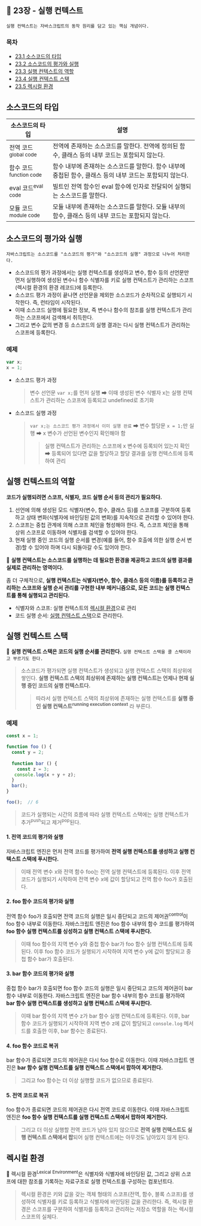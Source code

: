 ## 🔖 23장 - 실행 컨텍스트

```
실행 컨텍스트는 자바스크립트의 동작 원리를 담고 있는 핵심 개념이다.
```

### 목차
- [23.1 소스코드의 타입](#소스코드의-타입)
- [23.2 소스코드의 평가와 실행](#소스코드의-평가와-실행)
- [23.3 실행 컨텍스트의 역할](#실행-컨텍스트의-역할)
- [23.4 실행 컨텍스트 스택](#실행-컨텍스트-스택)
- [23.5 렉시컬 환경](#렉시컬-환경)

## 소스코드의 타입

| 소스코드의 타입                      | 설명                                                            |
|-------------------------------|---------------------------------------------------------------|
| 전역 코드<sup>global code</sup>   | 전역에 존재하는 소스코드를 말한다. 전역에 정의된 함수, 클래스 등의 내부 코드는 포함되지 않는다.       |
| 함수 코드<sup>function code</sup> | 함수 내부에 존재하는 소스코드를 말한다. 함수 내부에 중첩된 함수, 클래스 등의 내부 코드는 포함되지 않는다. |
 | eval 코드<sup>eval code</sup>   | 빌트인 전역 함수인 eval 함수에 인자로 전달되어 실행되는 소스코드를 말한다.                  |
| 모듈 코드<sup>module code</sup>   | 모듈 내부에 존재하는 소스코드를 말한다. 모듈 내부의 함수, 클래스 등의 내부 코드는 포함되지 않는다.     |

## 소스코드의 평가와 실행

```
자바스크립트는 소스코드를 "소스코드의 평가"와 "소스코드의 실행" 과정으로 나누어 처리한다.
```

- 소스코드의 평가 과정에서는 실행 컨텍스트를 생성하고 변수, 함수 등의 선언문만 먼저 실행하여 생성된 변수나 함수 식별자를 키로 실행 컨텍스트가 관리하는 스코프(렉시컬 환경의 환경 레코드)에 등록한다.
- 소스코드 평가 과정이 끝나면 선언문을 제외한 소스코드가 순차적으로 실행되기 시작한다. 즉, 런타임이 시작된다.
- 이때 소스코드 실행에 필요한 정보, 즉 변수나 함수의 참조를 실행 컨텍스트가 관리하는 스코프에서 검색해서 취득한다.
- 그리고 변수 값의 변경 등 소스코드의 실행 결과는 다시 실행 컨텍스트가 관리하는 스코프에 등록한다.

### 예제

```javascript
var x;
x = 1;
```

- 소스코드 평가 과정
  > 변수 선언문 `var x;`를 먼저 실행 ➡
  > 이때 생성된 변수 식별자 x는 실행 컨텍스트가 관리하는 스코프에 등록되고 undefined로 초기화
- 소스코드 실행 과정
  > `var x;는 소스코드 평가 과정에서 이미 실행 완료` ➡ 변수 할당문 `x = 1;`만 실행 ➡ x 변수가 선언된 변수인지 확인해야 함
  >>  실행 컨텍스트가 관리하는 스코프에 x 변수에 등록되어 있는지 확인 ➡ 등록되어 있다면 값을 할당하고 할당 결과를 실행 컨텍스트에 등록하여 관리
 
## 실행 컨텍스트의 역할

**코드가 실행되려면 스코프, 식별자, 코드 실행 순서 등의 관리가 필요하다.**
1. 선언에 의해 생성된 모드 식별자(변수, 함수, 클래스 등)를 스코프를 구분하여 등록하고 상태 변화(식별자에 바인딩된 값의 변화)를 지속적으로 관리할 수 있어야 한다.
2. 스코프는 중첩 관계에 의해 스코프 체인을 형성해야 한다. 즉, 스코프 체인을 통해 상위 스코프로 이동하며 식별자를 검색할 수 있어야 한다.
3. 현재 실행 중인 코드의 실행 순서를 변경(예를 들어, 함수 호출에 의한 실행 순서 변경)할 수 있어야 하며 다시 되돌아갈 수도 있어야 한다.

📌 **실행 컨텍스트는 소스코드를 실행하는 데 필요한 환경을 제공하고 코드의 실행 결과를 실제로 관리하는 영역이다.**

좀 더 구체적으로, **실행 컨텍스트는 식별자(변수, 함수, 클래스 등의 이름)를 등록하고 관리하는 스코프와
실행 순서 관리를 구현한 내부 메커니즘으로, 모든 코드는 실행 컨텍스트를 통해 실행되고 관리된다.**

- 식별자와 스코프: 실행 컨텍스트의 [렉시컬 환경](#렉시컬-환경)으로 관리
- 코드 실행 순서: [실행 컨텍스트 스택](실행-컨텍스트-스택)으로 관리한다.

## 실행 컨텍스트 스택

📌 **실행 컨텍스트 스택은 코드의 실행 순서를 관리한다.** `실행 컨텍스트 스택을 콜 스택이라고 부르기도 한다.`
> 소스코드가 평가되면 실행 컨텍스트가 생성되고 실행 컨텍스트 스택의 최상위에 쌓인다.
> **실행 컨텍스트 스택의 최상위에 존재하는 실행 컨텍스트는 언제나 현재 실행 중인 코드의 실행 컨텍스트다.**
>> 따라서 실행 컨텍스트 스택의 최상위에 존재하는 실행 컨텍스트를 **실행 중인 실행 컨텍스트<sup>running execution context</sup>** 라 부른다.

### 예제

```javascript
const x = 1;

function foo () {
  const y = 2;
  
  function bar () {
    const z = 3;
   console.log(x + y + z);
  }
  bar();
}

foo();  // 6
```

> 코드가 실행되는 시간의 흐름에 따라 실행 컨텍스트 스택에는 실행 컨텍스트가 추가<sup>push</sup>되고 제거<sup>pop</sup>된다.

#### 1. 전역 코드의 평가와 실행
자바스크립트 엔진은 먼저 전역 코드를 평가하여 **전역 실행 컨텍스트를 생성하고 실행 컨텍스트 스택에 푸시한다.**
> 이때 전역 변수 x와 전역 함수 foo는 전역 실행 컨텍스트에 등록된다.
> 이후 전역 코드가 실행되기 시작하여 전역 변수 x에 값이 할당되고 전역 함수 foo가 호출된다.

#### 2. foo 함수 코드의 평가와 실행
전역 함수 foo가 호출되면 전역 코드의 실행은 일시 중단되고 코드의 제어권<sup>control</sup>이 foo 함수 내부로 이동한다.
자바스크립트 엔진은 foo 함수 내부의 함수 코드를 평가하여 **foo 함수 실행 컨텍스트를 싱성하고 실행 컨텍스트 스택에 푸시한다.**
> 이때 foo 함수의 지역 변수 y와 중첩 함수 bar가 foo 함수 실행 컨텍스트에 등록된다.
> 이후 foo 함수 코드가 실행되기 시작하여 지역 변수 y에 값이 할당되고 중첩 함수 bar가 호출된다.

#### 3. bar 함수 코드의 평가와 실행
중첩 함수 bar가 호출되면 foo 함수 코드의 실행은 일시 중단되고 코드의 제어권이 bar 함수 내부로 이동한다.
자바스크립트 엔진은 bar 함수 내부의 함수 코드를 평가하여 **bar 함수 실행 컨텍스트를 생성하고 실행 컨텍스트 스택에 푸시한다.**
> 이때 bar 함수의 지역 변수 z가 bar 함수 실행 컨텍스트에 등록된다.
> 이후, bar 함수 코드가 실행되기 시작하여 지역 변수 z에 값이 할당되고 `console.log` 메서드를 호출한 이후, bar 함수는 종료된다.

#### 4. foo 함수 코드로 복귀
bar 함수가 종료되면 코드의 제어권은 다시 foo 함수로 이동한다.
이때 자바스크립트 엔진은 **bar 함수 실행 컨텍스트를 실행 컨텍스트 스택에서 팝하여 제거한다.**
> 그리고 foo 함수는 더 이상 실행할 코드가 없으므로 종료된다.

#### 5. 전역 코드로 복귀
foo 함수가 종료되면 코드의 제어권은 다시 전역 코드로 이동한다.
이때 자바스크립트 엔진은 **foo 함수 실행 컨텍스트를 실행 컨텍스트 스택에서 팝하여 제거한다.**
> 그리고 더 이상 실행할 전역 코드가 남아 있지 않으므로 **전역 실행 컨텍스트도 실행 컨텍스트 스택에서 팝**되어 실행 컨텍스트에는 아무것도 남아있지 않게 된다.

## 렉시컬 환경

📌 렉시컬 환경<sup>Lexical Environment</sup>은 식별자와 식별자에 바인딩된 값, 그리고 상위 스코프에 대한 참조를 기록하는 자료구조로 실행 컨텍스트를 구성하는 컴포넌트다.

> 렉시컬 환경은 키와 값을 갖는 객체 형태의 스코프(전역, 함수, 블록 스코프)를 생성하여 식별자를 키로 등록하고 식별자에 바인딩된 값을 관리한다.
> 즉, 렉시컬 환경은 스코프를 구분하여 식별자를 등록하고 관리하는 저장소 역할을 하는 렉시컬 스코프의 실체다.
